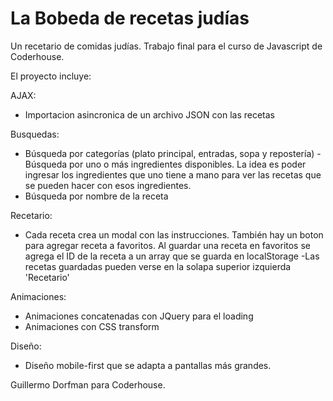 # La Bobeda de recetas judías
Un recetario de comidas judías. Trabajo final para el curso de Javascript de Coderhouse.


<!-- //ACLARACION: 
Bobeda está escrito con be larga por que es un juego de palabras con 'bobe' + 'boveda'
// -->

El proyecto incluye:

AJAX:
- Importacion asincronica de un archivo JSON con las recetas

Busquedas:
- Búsqueda por categorías (plato principal, entradas, sopa y repostería)
-Búsqueda por uno o más ingredientes disponibles. La idea es poder ingresar los ingredientes que uno tiene a mano para ver las recetas que se pueden hacer
con esos ingredientes.
- Búsqueda por nombre de la receta

Recetario:
- Cada receta crea un modal con las instrucciones. También hay un boton para agregar receta a favoritos. Al guardar una receta en favoritos se agrega el ID
de la receta a un array que se guarda en localStorage
-Las recetas guardadas pueden verse en la solapa superior izquierda 'Recetario'

Animaciones:
- Animaciones concatenadas con JQuery para el loading
- Animaciones con CSS transform

Diseño:
- Diseño mobile-first que se adapta a pantallas más grandes.



Guillermo Dorfman para Coderhouse.
